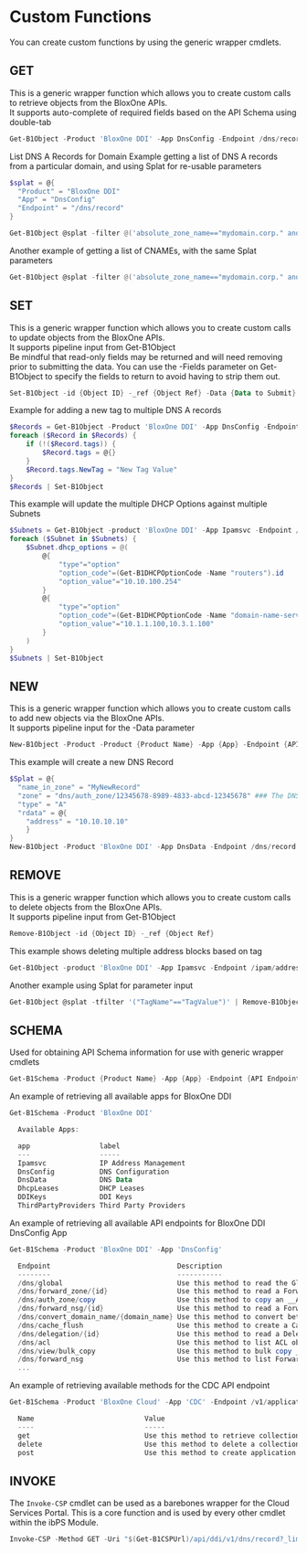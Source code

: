 # Custom Functions

You can create custom functions by using the generic wrapper cmdlets.

## GET

This is a generic wrapper function which allows you to create custom calls to retrieve objects from the BloxOne APIs.  
It supports auto-complete of required fields based on the API Schema using double-tab  

```powershell
Get-B1Object -Product 'BloxOne DDI' -App DnsConfig -Endpoint /dns/record -Filters @('name_in_zone~"webserver" or absolute_zone_name=="mydomain.corp." and type=="caa"') -tfilter '("Site"=="New York")' -Limit 100
```

List DNS A Records for Domain
Example getting a list of DNS A records from a particular domain, and using Splat for re-usable parameters

```powershell
$splat = @{                   
  "Product" = "BloxOne DDI"
  "App" = "DnsConfig"
  "Endpoint" = "/dns/record"
}

Get-B1Object @splat -filter @('absolute_zone_name=="mydomain.corp." and type=="a"') | ft absolute_name_spec,comment,rdata -AutoSize
```

Another example of getting a list of CNAMEs, with the same Splat parameters
```powershell
Get-B1Object @splat -filter @('absolute_zone_name=="mydomain.corp." and type=="cname"') | ft absolute_name_spec,comment,rdata -AutoSize
```

## SET
This is a generic wrapper function which allows you to create custom calls to update objects from the BloxOne APIs.  
It supports pipeline input from Get-B1Object  
Be mindful that read-only fields may be returned and will need removing prior to submitting the data. You can use the -Fields parameter on Get-B1Object to specify the fields to return to avoid having to strip them out.  

```powershell
Set-B1Object -id {Object ID} -_ref {Object Ref} -Data {Data to Submit}
```

Example for adding a new tag to multiple DNS A records
```powershell
$Records = Get-B1Object -Product 'BloxOne DDI' -App DnsConfig -Endpoint /dns/record -Filters @('absolute_zone_name~"mydomain.corp." and type=="a"') -Fields tags
foreach ($Record in $Records) {
    if (!($Record.tags)) {
        $Record.tags = @{}
    }
    $Record.tags.NewTag = "New Tag Value"
}
$Records | Set-B1Object
```

This example will update the multiple DHCP Options against multiple Subnets

```powershell
$Subnets = Get-B1Object -product 'BloxOne DDI' -App Ipamsvc -Endpoint /ipam/subnet -tfilter '("BuiltWith"=="ibPS")' -Fields name,dhcp_options,tags
foreach ($Subnet in $Subnets) {
    $Subnet.dhcp_options = @(
        @{
            "type"="option"
            "option_code"=(Get-B1DHCPOptionCode -Name "routers").id
            "option_value"="10.10.100.254"
        }
        @{
            "type"="option"
            "option_code"=(Get-B1DHCPOptionCode -Name "domain-name-servers").id
            "option_value"="10.1.1.100,10.3.1.100"
        }
    )
}
$Subnets | Set-B1Object
```

## NEW
This is a generic wrapper function which allows you to create custom calls to add new objects via the BloxOne APIs.  
It supports pipeline input for the -Data parameter  

```powershell
New-B1Object -Product -Product {Product Name} -App {App} -Endpoint {API Endpoint} -Data {Data to Submit}
```
  
This example will create a new DNS Record
```powershell
$Splat = @{
  "name_in_zone" = "MyNewRecord"
  "zone" = "dns/auth_zone/12345678-8989-4833-abcd-12345678" ### The DNS Zone ID
  "type" = "A"
  "rdata" = @{
    "address" = "10.10.10.10"
    }
}
New-B1Object -Product 'BloxOne DDI' -App DnsData -Endpoint /dns/record -Data $Splat
```

## REMOVE
This is a generic wrapper function which allows you to create custom calls to delete objects from the BloxOne APIs.  
It supports pipeline input from Get-B1Object  

```powershell
Remove-B1Object -id {Object ID} -_ref {Object Ref}
```

This example shows deleting multiple address blocks based on tag
```powershell
Get-B1Object -product 'BloxOne DDI' -App Ipamsvc -Endpoint /ipam/address_block -tfilter '("TagName"=="TagValue")' | Remove-B1Object -Force
```

Another example using Splat for parameter input
```powershell
Get-B1Object @splat -tfilter '("TagName"=="TagValue")' | Remove-B1Object -Force
```

## SCHEMA
Used for obtaining API Schema information for use with generic wrapper cmdlets

```powershell
Get-B1Schema -Product {Product Name} -App {App} -Endpoint {API Endpoint} -Method {Method Type} {Switch}-ListParameters
```

An example of retrieving all available apps for BloxOne DDI    
```powershell
Get-B1Schema -Product 'BloxOne DDI'

  Available Apps: 

  app                 label
  ---                 -----
  Ipamsvc             IP Address Management
  DnsConfig           DNS Configuration
  DnsData             DNS Data
  DhcpLeases          DHCP Leases
  DDIKeys             DDI Keys
  ThirdPartyProviders Third Party Providers
```

An example of retrieving all available API endpoints for BloxOne DDI DnsConfig App
```powershell
Get-B1Schema -Product 'BloxOne DDI' -App 'DnsConfig'

  Endpoint                               Description
  --------                               -----------
  /dns/global                            Use this method to read the Global configuration object.…
  /dns/forward_zone/{id}                 Use this method to read a Forward Zone object.…
  /dns/auth_zone/copy                    Use this method to copy an __AuthZone__ object to a different __View__.…
  /dns/forward_nsg/{id}                  Use this method to read a ForwardNSG object.…
  /dns/convert_domain_name/{domain_name} Use this method to convert between Internationalized Domain Name (IDN) and ASCII domain name (Punycode).
  /dns/cache_flush                       Use this method to create a Cache Flush object.…
  /dns/delegation/{id}                   Use this method to read a Delegation object.…
  /dns/acl                               Use this method to list ACL objects.…
  /dns/view/bulk_copy                    Use this method to bulk copy __AuthZone__ and __ForwardZone__ objects from one __View__ object to another __View__ object.…
  /dns/forward_nsg                       Use this method to list ForwardNSG objects.…
  ...
```

An example of retrieving available methods for the CDC API endpoint
```powershell
Get-B1Schema -Product 'BloxOne Cloud' -App 'CDC' -Endpoint /v1/applications

  Name                           Value
  ----                           -----
  get                            Use this method to retrieve collection of applications.
  delete                         Use this method to delete a collection of application configurations in data connector.
  post                           Use this method to create application configurations in data connector.
```

## INVOKE
The `Invoke-CSP` cmdlet can be used as a barebones wrapper for the Cloud Services Portal. This is a core function and is used by every other cmdlet within the ibPS Module.

```powershell
Invoke-CSP -Method GET -Uri "$(Get-B1CSPUrl)/api/ddi/v1/dns/record?_limit=10"
```